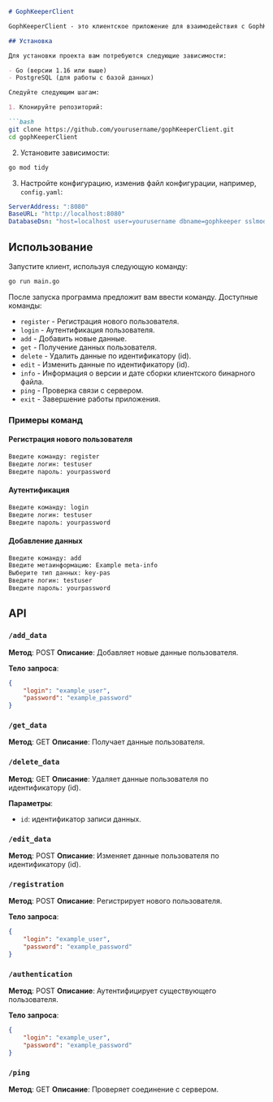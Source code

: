 ```markdown
# GophKeeperClient

GophKeeperClient - это клиентское приложение для взаимодействия с GophKeeper, системой хранения и управления данными пользователей, обеспечивающее безопасную аутентификацию и управление данными.

## Установка

Для установки проекта вам потребуются следующие зависимости:

- Go (версии 1.16 или выше)
- PostgreSQL (для работы с базой данных)

Следуйте следующим шагам:

1. Клонируйте репозиторий:

```bash
git clone https://github.com/yourusername/gophKeeperClient.git
cd gophKeeperClient
```

2. Установите зависимости:

```bash
go mod tidy
```

3. Настройте конфигурацию, изменив файл конфигурации, например, `config.yaml`:

```yaml
ServerAddress: ":8080"
BaseURL: "http://localhost:8080"
DatabaseDsn: "host=localhost user=yourusername dbname=gophkeeper sslmode=disable" # обновите значения
```

## Использование

Запустите клиент, используя следующую команду:

```bash
go run main.go
```

После запуска программа предложит вам ввести команду. Доступные команды:

- `register` - Регистрация нового пользователя.
- `login` - Аутентификация пользователя.
- `add` - Добавить новые данные.
- `get` - Получение данных пользователя.
- `delete` - Удалить данные по идентификатору (id).
- `edit` - Изменить данные по идентификатору (id).
- `info` - Информация о версии и дате сборки клиентского бинарного файла.
- `ping` - Проверка связи с сервером.
- `exit` - Завершение работы приложения.

### Примеры команд

#### Регистрация нового пользователя
```bash
Введите команду: register
Введите логин: testuser
Введите пароль: yourpassword
```

#### Аутентификация
```bash
Введите команду: login
Введите логин: testuser
Введите пароль: yourpassword
```

#### Добавление данных
```bash
Введите команду: add
Введите метаинформацию: Example meta-info
Выберите тип данных: key-pas
Введите логин: testuser
Введите пароль: yourpassword
```

## API

### `/add_data`

**Метод**: POST
**Описание**: Добавляет новые данные пользователя.

**Тело запроса**:
```json
{
    "login": "example_user",
    "password": "example_password"
}
```

### `/get_data`

**Метод**: GET
**Описание**: Получает данные пользователя.

### `/delete_data`

**Метод**: GET
**Описание**: Удаляет данные пользователя по идентификатору (id).

**Параметры**:
- `id`: идентификатор записи данных.

### `/edit_data`

**Метод**: POST
**Описание**: Изменяет данные пользователя по идентификатору (id).

### `/registration`

**Метод**: POST
**Описание**: Регистрирует нового пользователя.

**Тело запроса**:
```json
{
    "login": "example_user",
    "password": "example_password"
}
```

### `/authentication`

**Метод**: POST
**Описание**: Аутентифицирует существующего пользователя.

**Тело запроса**:
```json
{
    "login": "example_user",
    "password": "example_password"
}
```

### `/ping`

**Метод**: GET
**Описание**: Проверяет соединение с сервером.

```
